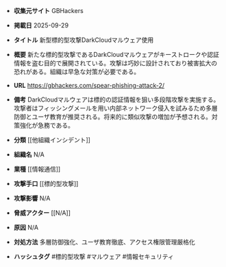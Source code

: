 - **収集元サイト**
GBHackers

- **掲載日**
2025-09-29

- **タイトル**
新型標的型攻撃DarkCloudマルウェア使用

- **概要**
新たな標的型攻撃であるDarkCloudマルウェアがキーストロークや認証情報を盗む目的で展開されている。攻撃は巧妙に設計されており被害拡大の恐れがある。組織は早急な対策が必要である。

- **URL**
https://gbhackers.com/spear-phishing-attack-2/

- **備考**
DarkCloudマルウェアは標的の認証情報を狙い多段階攻撃を実施する。攻撃者はフィッシングメールを用い内部ネットワーク侵入を試みるため多層防御とユーザ教育が推奨される。将来的に類似攻撃の増加が予想される。対策強化が急務である。

- **分類**
[[他組織インシデント]]

- **組織名**
N/A

- **業種**
[[情報通信]]

- **攻撃手口**
[[標的型攻撃]]

- **攻撃影響**
N/A

- **脅威アクター**
[[N/A]]

- **原因**
N/A

- **対処方法**
多層防御強化、ユーザ教育徹底、アクセス権限管理厳格化

- **ハッシュタグ**
#標的型攻撃 #マルウェア #情報セキュリティ

